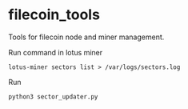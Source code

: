 # filecoin_tools
Tools for filecoin node and miner management.

Run command in lotus miner
```
lotus-miner sectors list > /var/logs/sectors.log
```

Run
```
python3 sector_updater.py
```
